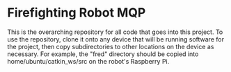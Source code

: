 # Firefighting Robot MQP

This is the overarching repository for all code that goes into this project.
To use the repository, clone it onto any device that will be running software for the project, then copy subdirectories to other locations on the device as necessary.
For example, the "fred" directory should be copied into home/ubuntu/catkin_ws/src on the robot's Raspberry Pi.